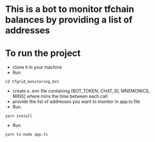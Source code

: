 # This is a bot to monitor tfchain balances by providing a list of addresses

# To run the project
- clone it in your machine
- Run 
```
cd tfgrid_monitoring_bot
```
- create a .env file containing [BOT_TOKEN, CHAT_ID, MNEMONICS, MINS] where mins the time between each call
- provide the list of addresses you want to monitor in app.ts file
- Run
```
yarn install
```
- Run 
```
yarn ts-node app.ts
```
